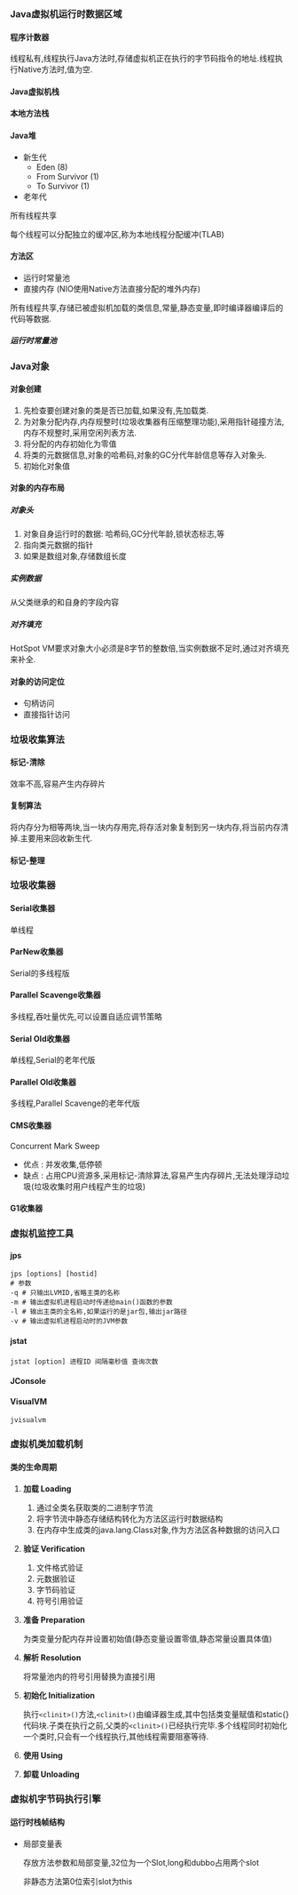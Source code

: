 ### Java虚拟机运行时数据区域

#### 程序计数器

线程私有,线程执行Java方法时,存储虚拟机正在执行的字节码指令的地址.线程执行Native方法时,值为空.

#### Java虚拟机栈

#### 本地方法栈

#### Java堆

+ 新生代
  + Eden (8)
  + From Survivor (1)
  + To Survivor (1)
+ 老年代

所有线程共享 

每个线程可以分配独立的缓冲区,称为本地线程分配缓冲(TLAB)

#### 方法区

+ 运行时常量池
+ 直接内存 (NIO使用Native方法直接分配的堆外内存)

所有线程共享,存储已被虚拟机加载的类信息,常量,静态变量,即时编译器编译后的代码等数据.

##### 运行时常量池

### Java对象

#### 对象创建

1. 先检查要创建对象的类是否已加载,如果没有,先加载类.
2. 为对象分配内存,内存规整时(垃圾收集器有压缩整理功能),采用指针碰撞方法,内存不规整时,采用空闲列表方法.
3. 将分配的内存初始化为零值
4. 将类的元数据信息,对象的哈希码,对象的GC分代年龄信息等存入对象头.
5. 初始化对象值

#### 对象的内存布局

##### 对象头

1. 对象自身运行时的数据: 哈希码,GC分代年龄,锁状态标志,等
2. 指向类元数据的指针
3. 如果是数组对象,存储数组长度

##### 实例数据

从父类继承的和自身的字段内容

##### 对齐填充

HotSpot VM要求对象大小必须是8字节的整数倍,当实例数据不足时,通过对齐填充来补全.

#### 对象的访问定位

+ 句柄访问
+ 直接指针访问

### 垃圾收集算法

#### 标记-清除

效率不高,容易产生内存碎片

#### 复制算法

将内存分为相等两块,当一块内存用完,将存活对象复制到另一块内存,将当前内存清掉.主要用来回收新生代.

#### 标记-整理

### 垃圾收集器

#### Serial收集器

单线程

#### ParNew收集器

Serial的多线程版

#### Parallel Scavenge收集器

多线程,吞吐量优先,可以设置自适应调节策略

#### Serial Old收集器

单线程,Serial的老年代版

#### Parallel Old收集器

多线程,Parallel Scavenge的老年代版

#### CMS收集器

Concurrent Mark Sweep

+ 优点 : 并发收集,低停顿
+ 缺点 : 占用CPU资源多,采用标记-清除算法,容易产生内存碎片,无法处理浮动垃圾(垃圾收集时用户线程产生的垃圾)

#### G1收集器

### 虚拟机监控工具

#### jps

```shell
jps [options] [hostid]
# 参数
-q # 只输出LVMID,省略主类的名称
-m # 输出虚拟机进程启动时传递给main()函数的参数
-l # 输出主类的全名称,如果运行的是jar包,输出jar路径
-v # 输出虚拟机进程启动时的JVM参数
```

#### jstat

```shell
jstat [option] 进程ID 间隔毫秒值 查询次数
```

#### JConsole

#### VisualVM

```shell
jvisualvm
```

### 虚拟机类加载机制

#### 类的生命周期

1. **加载 Loading**

   1. 通过全类名获取类的二进制字节流
   2. 将字节流中静态存储结构转化为方法区运行时数据结构
   3. 在内存中生成类的java.lang.Class对象,作为方法区各种数据的访问入口

2. **验证 Verification**

   1. 文件格式验证
   2. 元数据验证
   3. 字节码验证
   4. 符号引用验证

3. **准备 Preparation**

   为类变量分配内存并设置初始值(静态变量设置零值,静态常量设置具体值)

4. **解析 Resolution**

   将常量池内的符号引用替换为直接引用

5. **初始化 Initialization**

   执行` <clinit>() `方法,` <clinit>() `由编译器生成,其中包括类变量赋值和static{}代码块.子类在执行之前,父类的` <clinit>() `已经执行完毕.多个线程同时初始化一个类时,只会有一个线程执行,其他线程需要阻塞等待.

6. **使用 Using**

7. **卸载 Unloading**

### 虚拟机字节码执行引擎

#### 运行时栈帧结构

+ 局部变量表

  存放方法参数和局部变量,32位为一个Slot,long和dubbo占用两个slot

  非静态方法第0位索引slot为this